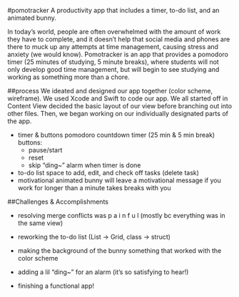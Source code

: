 #pomotracker
A productivity app that includes a timer, to-do list, and an animated bunny.

In today’s world, people are often overwhelmed with the amount of work they have to complete, and it doesn’t help that social media and phones are there to muck up any attempts at time management, causing stress and anxiety (we would know).
Pomotracker is an app that provides a pomodoro timer (25 minutes of studying, 5 minute breaks), where students will not only develop good time management, but will begin to see studying and working as something more than a chore. 

##process
We ideated and designed our app together (color scheme, wireframe). We used Xcode and Swift to code our app. We all started off in Content View decided the basic layout of our view before branching out into other files. Then, we began working on our individually designated parts of the app.
- timer & buttons
  pomodoro countdown timer (25 min & 5 min break)
  buttons:
  - pause/start
  - reset
  - skip
  “ding~” alarm when timer is done
- to-do list
  space to add, edit, and check off tasks (delete task)
- motivational animated bunny
  will leave a motivational message if you work for longer than a minute 
  takes breaks with you

##Challenges & Accomplishments
- resolving merge conflicts was  p a i n f u l (mostly bc everything was in the same view)
- reworking the to-do list (List → Grid, class → struct)
- making the background of the bunny something that worked with the color scheme
  
- adding a lil “ding~” for an alarm (it’s so satisfying to hear!)
- finishing a functional app!
